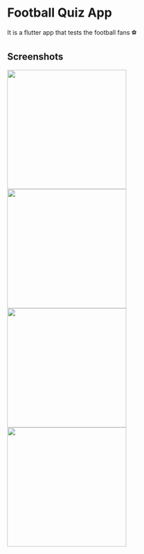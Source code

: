 # Football Quiz App

It is a flutter app that tests the football fans ⚽

## Screenshots
<img src = "https://user-images.githubusercontent.com/55586537/119958964-28db8300-bfc1-11eb-91bc-0a4f603c5a60.png" width = "275">          <img src = "https://user-images.githubusercontent.com/55586537/119959048-3ee94380-bfc1-11eb-9fe3-1a01d9b42b29.png" width = "275">  <img src = "https://user-images.githubusercontent.com/55586537/119959128-51637d00-bfc1-11eb-81a8-b51c0f2230ec.png" width = "275"> <img src = "https://user-images.githubusercontent.com/55586537/119959135-545e6d80-bfc1-11eb-8887-4d26a3787b32.png" width = "275">
